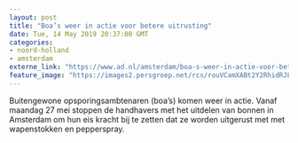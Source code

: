 ```yaml
---
layout: post
title: "Boa’s weer in actie voor betere uitrusting"
date: Tue, 14 May 2019 20:37:00 GMT
categories: 
- noord-holland 
- amsterdam 
externe_link: "https://www.ad.nl/amsterdam/boa-s-weer-in-actie-voor-betere-uitrusting~a0958b6f/"
feature_image: "https://images2.persgroep.net/rcs/rouVCamXABt2Y2RhidRJLplKsPM/diocontent/146126571/_fitwidth/400/?appId=21791a8992982cd8da851550a453bd7f&quality=0.7"
---
```


Buitengewone opsporingsambtenaren (boa’s) komen weer in actie. Vanaf maandag 27 mei stoppen de handhavers met het uitdelen van bonnen in Amsterdam om hun eis kracht bij te zetten dat ze worden uitgerust met met wapenstokken en pepperspray.
